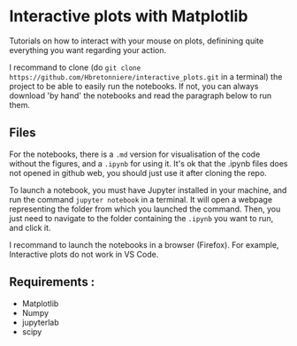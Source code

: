 # Interactive plots with Matplotlib

Tutorials on how to interact with your mouse on plots, definining quite everything you want regarding your action.

I recommand to clone (do `git clone https://github.com/Hbretonniere/interactive_plots.git` in a terminal) the project to be able to easily run the notebooks.
If not, you can always download 'by hand' the notebooks and read the paragraph below to run them.

## Files

For the notebooks, there is a `.md` version for visualisation of the code without the figures, and a `.ipynb` for using it. It's ok that the .ipynb files does not opened in github web, you should just use it after cloning the repo.

To launch a notebook, you must have Jupyter installed in your machine, and run the command `jupyter notebook` in a terminal. It will open a webpage representing the folder from which you launched the command. Then, you just need to navigate to the folder containing the `.ipynb` you want to run, and click it.

I recommand to launch the notebooks in a browser (Firefox). For example, Interactive plots do not work in VS Code.

## Requirements :

- Matplotlib
- Numpy
- jupyterlab
- scipy